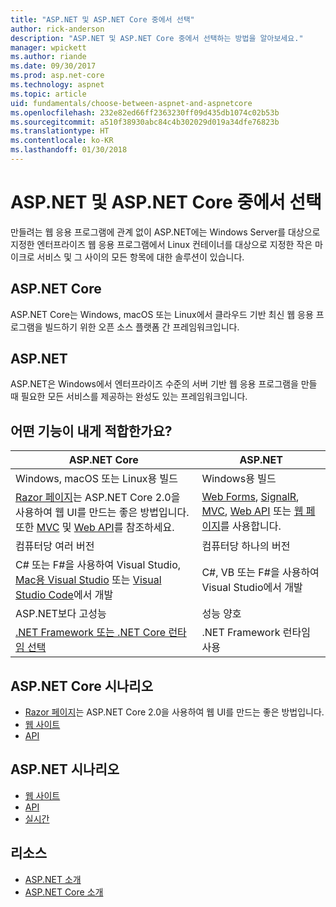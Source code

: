 ```yaml
---
title: "ASP.NET 및 ASP.NET Core 중에서 선택"
author: rick-anderson
description: "ASP.NET 및 ASP.NET Core 중에서 선택하는 방법을 알아보세요."
manager: wpickett
ms.author: riande
ms.date: 09/30/2017
ms.prod: asp.net-core
ms.technology: aspnet
ms.topic: article
uid: fundamentals/choose-between-aspnet-and-aspnetcore
ms.openlocfilehash: 232e82ed66ff2363230ff09d435db1074c02b53b
ms.sourcegitcommit: a510f38930abc84c4b302029d019a34dfe76823b
ms.translationtype: HT
ms.contentlocale: ko-KR
ms.lasthandoff: 01/30/2018
---
```

# <a name="choose-between-aspnet-and-aspnet-core"></a>ASP.NET 및 ASP.NET Core 중에서 선택 

만들려는 웹 응용 프로그램에 관계 없이 ASP.NET에는 Windows Server를 대상으로 지정한 엔터프라이즈 웹 응용 프로그램에서 Linux 컨테이너를 대상으로 지정한 작은 마이크로 서비스 및 그 사이의 모든 항목에 대한 솔루션이 있습니다.

## <a name="aspnet-core"></a>ASP.NET Core

ASP.NET Core는 Windows, macOS 또는 Linux에서 클라우드 기반 최신 웹 응용 프로그램을 빌드하기 위한 오픈 소스 플랫폼 간 프레임워크입니다.

## <a name="aspnet"></a>ASP.NET

ASP.NET은 Windows에서 엔터프라이즈 수준의 서버 기반 웹 응용 프로그램을 만들 때 필요한 모든 서비스를 제공하는 완성도 있는 프레임워크입니다.

## <a name="which-one-is-right-for-me"></a>어떤 기능이 내게 적합한가요?

| ASP.NET Core | ASP.NET |
|---|---|
|Windows, macOS 또는 Linux용 빌드|Windows용 빌드|
|[Razor 페이지](xref:mvc/razor-pages/index)는 ASP.NET Core 2.0을 사용하여 웹 UI를 만드는 좋은 방법입니다. 또한 [MVC](xref:mvc/overview) 및 [Web API](xref:tutorials/first-web-api)를 참조하세요.|[Web Forms](https://docs.microsoft.com/aspnet/web-forms), [SignalR](https://docs.microsoft.com/aspnet/signalr), [MVC](https://docs.microsoft.com/aspnet/mvc), [Web API](https://docs.microsoft.com/aspnet/web-api/) 또는 [웹 페이지](https://docs.microsoft.com/aspnet/web-pages)를 사용합니다.|
|컴퓨터당 여러 버전|컴퓨터당 하나의 버전|
|C# 또는 F#을 사용하여 Visual Studio, [Mac용 Visual Studio](https://www.visualstudio.com/vs/visual-studio-mac/) 또는 [Visual Studio Code](https://code.visualstudio.com/)에서 개발|C#, VB 또는 F#을 사용하여 Visual Studio에서 개발|
|ASP.NET보다 고성능|성능 양호|
|[.NET Framework 또는 .NET Core 런타임 선택](https://docs.microsoft.com/dotnet/articles/standard/choosing-core-framework-server)|.NET Framework 런타임 사용|

## <a name="aspnet-core-scenarios"></a>ASP.NET Core 시나리오

<!-- update link to Razor Pages mvc movie series when done -->
* [Razor 페이지](xref:mvc/razor-pages/index)는 ASP.NET Core 2.0을 사용하여 웹 UI를 만드는 좋은 방법입니다.
* [웹 사이트](xref:tutorials/first-mvc-app/index)
* [API](xref:tutorials/first-web-api)

## <a name="aspnet-scenarios"></a>ASP.NET 시나리오

* [웹 사이트](https://docs.microsoft.com/aspnet/mvc)
* [API](https://docs.microsoft.com/aspnet/web-api)
* [실시간](https://docs.microsoft.com/aspnet/signalr)

## <a name="resources"></a>리소스

* [ASP.NET 소개](https://docs.microsoft.com/aspnet/overview)
* [ASP.NET Core 소개](xref:index)

